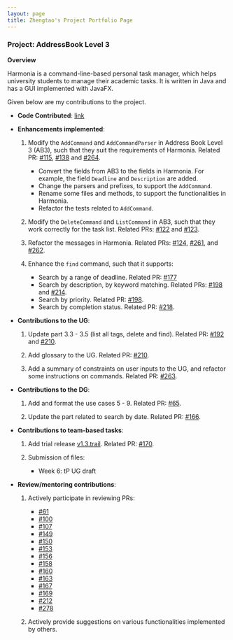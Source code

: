 ```yaml
---
layout: page
title: Zhengtao's Project Portfolio Page
---
```


### Project: AddressBook Level 3

**Overview**

Harmonia is a command-line-based personal task manager, which helps university students to manage their academic tasks. It is written in Java and has a GUI implemented with JavaFX.

Given below are my contributions to the project.

* **Code Contributed**: [link](https://nus-cs2103-ay2122s2.github.io/tp-dashboard/?search=ainsleyj&breakdown=true)

* **Enhancements implemented**:

  1. Modify the `AddCommand` and `AddCommandParser` in Address Book Level 3 (AB3), such that they suit the requirements of Harmonia. Related PR: [#115](https://github.com/AY2122S2-CS2103T-T09-1/tp/pull/115), [#138](https://github.com/AY2122S2-CS2103T-T09-1/tp/pull/138) and [#264](https://github.com/AY2122S2-CS2103T-T09-1/tp/pull/264).

      * Convert the fields from AB3 to the fields in Harmonia. For example, the field `Deadline` and `Description` are added.
      * Change the parsers and prefixes, to support the `AddCommand`.
      * Rename some files and methods, to support the functionalities in Harmonia.
      * Refactor the tests related to `AddCommand`.

  2. Modify the `DeleteCommand` and `ListCommand` in AB3, such that they work correctly for the task list. Related PRs: [#122](https://github.com/AY2122S2-CS2103T-T09-1/tp/pull/122) and [#123](https://github.com/AY2122S2-CS2103T-T09-1/tp/pull/123).

  3. Refactor the messages in Harmonia. Related PRs: [#124](https://github.com/AY2122S2-CS2103T-T09-1/tp/pull/124), [#261](https://github.com/AY2122S2-CS2103T-T09-1/tp/pull/261), and [#262](https://github.com/AY2122S2-CS2103T-T09-1/tp/pull/262).

  4. Enhance the `find` command, such that it supports:

      * Search by a range of deadline. Related PR: [#177](https://github.com/AY2122S2-CS2103T-T09-1/tp/pull/177)
      * Search by description, by keyword matching. Related PRs: [#198](https://github.com/AY2122S2-CS2103T-T09-1/tp/pull/198) and [#214](https://github.com/AY2122S2-CS2103T-T09-1/tp/pull/214).
      * Search by priority. Related PR: [#198](https://github.com/AY2122S2-CS2103T-T09-1/tp/pull/198).
      * Search by completion status. Related PR: [#218](https://github.com/AY2122S2-CS2103T-T09-1/tp/pull/218).

* **Contributions to the UG**:

  1. Update part 3.3 - 3.5 (list all tags, delete and find). Related PR: [#192](https://github.com/AY2122S2-CS2103T-T09-1/tp/pull/192) and [#210](https://github.com/AY2122S2-CS2103T-T09-1/tp/pull/210).

  2. Add glossary to the UG. Related PR: [#210](https://github.com/AY2122S2-CS2103T-T09-1/tp/pull/210).

  3. Add a summary of constraints on user inputs to the UG, and refactor some instructions on commands. Related PR: [#263](https://github.com/AY2122S2-CS2103T-T09-1/tp/pull/263).

* **Contributions to the DG**:

  1. Add and format the use cases 5 - 9. Related PR: [#65](https://github.com/AY2122S2-CS2103T-T09-1/tp/pull/65).

  2. Update the part related to search by date. Related PR: [#166](https://github.com/AY2122S2-CS2103T-T09-1/tp/pull/166).

* **Contributions to team-based tasks**:

  1. Add trial release [v1.3.trail](https://github.com/AY2122S2-CS2103T-T09-1/tp/releases/tag/v1.3.trial). Related PR: [#170](https://github.com/AY2122S2-CS2103T-T09-1/tp/pull/170).

  2. Submission of files:

     * Week 6: tP UG draft

* **Review/mentoring contributions**:

  1. Actively participate in reviewing PRs:

      * [#61](https://github.com/AY2122S2-CS2103T-T09-1/tp/pull/61)
      * [#100](https://github.com/AY2122S2-CS2103T-T09-1/tp/pull/100)
      * [#107](https://github.com/AY2122S2-CS2103T-T09-1/tp/pull/107)
      * [#149](https://github.com/AY2122S2-CS2103T-T09-1/tp/pull/149)
      * [#150](https://github.com/AY2122S2-CS2103T-T09-1/tp/pull/150)
      * [#153](https://github.com/AY2122S2-CS2103T-T09-1/tp/pull/153)
      * [#156](https://github.com/AY2122S2-CS2103T-T09-1/tp/pull/156)
      * [#158](https://github.com/AY2122S2-CS2103T-T09-1/tp/pull/158)
      * [#160](https://github.com/AY2122S2-CS2103T-T09-1/tp/pull/160)
      * [#163](https://github.com/AY2122S2-CS2103T-T09-1/tp/pull/163)
      * [#167](https://github.com/AY2122S2-CS2103T-T09-1/tp/pull/167)
      * [#169](https://github.com/AY2122S2-CS2103T-T09-1/tp/pull/169)
      * [#212](https://github.com/AY2122S2-CS2103T-T09-1/tp/pull/212)
      * [#278](https://github.com/AY2122S2-CS2103T-T09-1/tp/pull/278)

  2. Actively provide suggestions on various functionalities implemented by others.

